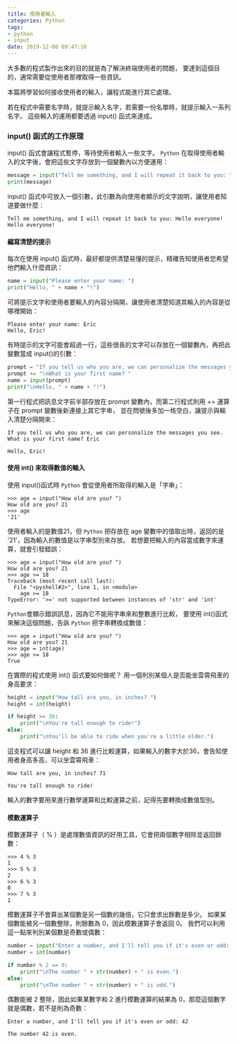 ```yaml
---
title: 使用者輸入
categories: Python
tags:
- python
- input
date: 2019-12-08 09:47:10
---
```


大多數的程式製作出來的目的就是為了解決終端使用者的問題，
要達到這個目的，通常需要從使用者那裡取得一些資訊。

本篇將學習如何接收使用者的輸入，讓程式能進行其它處理。

<!-- more -->

若在程式中需要名字時，就提示輸入名字，若需要一份名單時，就提示輸入一系列名字。
這些輸入的運用都要透過 input() 函式來達成。

### input() 函式的工作原理
input() 函式會讓程式暫停，等待使用者輸入一些文字。
`Python` 在取得使用者輸入的文字後，會把這些文字存放到一個變數內以方便運用：
```python
message = input("Tell me something, and I will repeat it back to you: ")
print(message)
```
input() 函式中可放入一個引數，此引數為向使用者顯示的文字說明，讓使用者知道要做什麼：
```text
Tell me something, and I will repeat it back to you: Hello everyone!
Hello everyone!
```

#### 編寫清楚的提示
每次在使用 input() 函式時，最好都提供清楚易懂的提示，精確告知使用者您希望他們輸入什麼資訊：
```python
name = input("Please enter your name: ")
print("Hello, " + name + "!")
```
可將提示文字和使用者要輸入的內容分隔開，讓使用者清楚知道其輸入的內容是從哪裡開始：
```text
Please enter your name: Eric
Hello, Eric!
```
有時提示的文字可能會超過一行，這些很長的文字可以存放在一個變數內，再把此變數當成 input()的引數：
```python
prompt = "If you tell us who you are, we can personalize the messages you see."
prompt += "\nWhat is your first name? "
name = input(prompt)
print("\nHello, " + name + "!")
```
第一行程式把訊息文字前半部存放在 prompt 變數內，而第二行程式則用 += 運算子在 prompt 變數後新連接上其它字串，
並在問號後多加一格空白，讓提示與輸入清楚分隔開來：
```text
If you tell us who you are, we can personalize the messages you see.
What is your first name? Eric

Hello, Eric!
```

#### 使用 int() 來取得數值的輸入
使用 input()函式時 `Python` 會從使用者所取得的輸入是「字串」：
```text
>>> age = input("How old are you? ")
How old are you? 21
>>> age
'21'
```
使用者輸入的是數值21，但 `Python` 把存放在 age 變數中的值取出時，返回的是 '21'，因為輸入的數值是以字串型別來存放。
若想要把輸入的內容當成數字來運算，就會引發錯誤：
```text
>>> age = input("How old are you? ")
How old are you? 21
>>> age >= 18
Traceback (most recent call last):
  File "<pyshell#2>", line 1, in <module>
    age >= 18
TypeError: '>=' not supported between instances of 'str' and 'int'
```
`Python`會顯示錯誤訊息，因為它不能用字串來和整數進行比較，
要使用 int()函式來解決這個問題，告訴 `Python` 把字串轉換成數值：
```text
>>> age = input("How old are you? ")
How old are you? 21
>>> age = int(age)
>>> age >= 18
True
```
在實際的程式使用 int() 函式要如何做呢？
用一個判別某個人是否能坐雲霄飛車的身高要求：
```python
height = input("How tall are you, in inches? ")
height = int(height)

if height >= 36:
    print("\nYou're tall enough to ride!")
else:
    print("\nYou'll be able to ride when you're a little older.")
```
這支程式可以讓 height 和 36 進行比較運算，如果輸入的數字大於36，會告知使用者身高多高，可以坐雲霄飛車：
```text
How tall are you, in inches? 71

You're tall enough to ride!
```
輸入的數字要用來進行數學運算和比較運算之前，記得先要轉換成數值型別。

#### 模數運算子
模數運算子（ % ）是處理數值資訊的好用工具，它會把兩個數字相除並返回餘數：
```text
>>> 4 % 3
1
>>> 5 % 3
2
>>> 6 % 3
0
>>> 7 % 3
1
```
模數運算子不會算出某個數是另一個數的幾倍，它只會求出餘數是多少。
如果某個數能被另一個數整除，則餘數為 0，因此模數運算子會返回 0。
我們可以利用這一點來判別某個數是奇數或偶數：
```python
number = input("Enter a number, and I'll tell you if it's even or odd: ")
number = int(number)

if number % 2 == 0:
    print("\nThe number " + str(number) + " is even.")
else:
    print("\nThe number " + str(number) + " is odd.")
```
偶數能被 2 整除，因此如果某數字和 2 進行模數運算的結果為 0，那麼這個數字就是偶數，若不是則為奇數：
```text
Enter a number, and I'll tell you if it's even or odd: 42

The number 42 is even.
```
